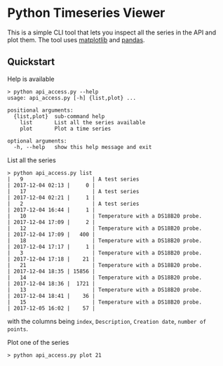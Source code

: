 Python Timeseries Viewer
========================

This is a simple CLI tool that lets you inspect all the series in the API
and plot them. The tool uses [matplotlib]() and [pandas]().

Quickstart
----------

Help is available

    > python api_access.py --help
    usage: api_access.py [-h] {list,plot} ...

    positional arguments:
      {list,plot}  sub-command help
        list       List all the series available
        plot       Plot a time series

    optional arguments:
      -h, --help   show this help message and exit

List all the series

    > python api_access.py list
    |   9                      | A test series                            | 2017-12-04 02:13 |     0 |
    |   17                     | A test series                            | 2017-12-04 02:21 |     1 |
    |   2                      | A test series                            | 2017-12-04 16:44 |     1 |
    |   10                     | Temperature with a DS18B20 probe.        | 2017-12-04 17:09 |     2 |
    |   12                     | Temperature with a DS18B20 probe.        | 2017-12-04 17:09 |   400 |
    |   18                     | Temperature with a DS18B20 probe.        | 2017-12-04 17:17 |     1 |
    |   3                      | Temperature with a DS18B20 probe.        | 2017-12-04 17:18 |    21 |
    |   21                     | Temperature with a DS18B20 probe.        | 2017-12-04 18:35 | 15856 |
    |   14                     | Temperature with a DS18B20 probe.        | 2017-12-04 18:36 |  1721 |
    |   13                     | Temperature with a DS18B20 probe.        | 2017-12-04 18:41 |    36 |
    |   15                     | Temperature with a DS18B20 probe.        | 2017-12-05 16:02 |    57 |

with the columns being `index`, `Description`, `Creation date`, `number of
points`.

Plot one of the series

    > python api_access.py plot 21

